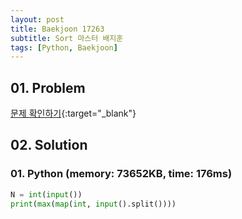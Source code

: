 ```yaml
---
layout: post
title: Baekjoon 17263
subtitle: Sort 마스터 배지훈
tags: [Python, Baekjoon]
---
```


## 01. Problem

[문제 확인하기](https://www.acmicpc.net/problem/17263){:target="_blank"}

## 02. Solution

### 01. Python (memory: 73652KB, time: 176ms)

```Python
N = int(input())
print(max(map(int, input().split())))
```
